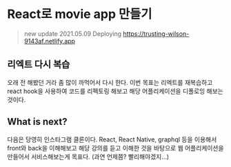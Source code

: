 # React로 movie app 만들기

> new update 2021.05.09
> Deploying https://trusting-wilson-9143af.netlify.app

## 리엑트 다시 복습

오래 전 해봤던 거라 좀 많이 까먹어서 다시 한다. 이번 목표는 리엑트를 재복습하고 react hook을 사용하여 코드를 리펙토링 해보고 해당 어플리케이션을 디폴로잉 해보는 것이다.

## What is next?

다음은 당영히 인스타그램 클론이다.
React, React Native, graphql 등을 이용해서 front와 back을 이해해보고 해당 강의를 듣고 이해한 것을 바탕으로 웹 어플리케이션을 만들어서 서비스해보는게 목표다. (과연 언제쯤? 빨리해야겠지...)
